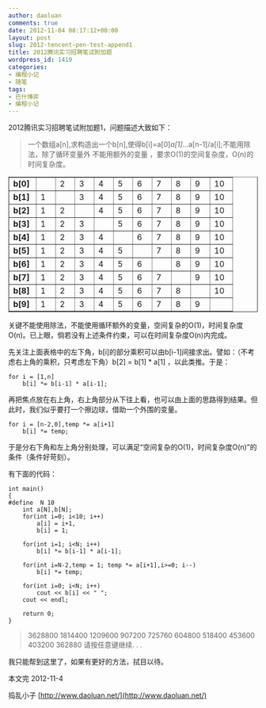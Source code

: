 ```yaml
---
author: daoluan
comments: true
date: 2012-11-04 08:17:12+00:00
layout: post
slug: 2012-tencent-pen-test-append1
title: 2012腾讯实习招聘笔试附加题
wordpress_id: 1419
categories:
- 编程小记
- 随笔
tags:
- 巴什博弈
- 编程小记
---
```


2012腾讯实习招聘笔试附加题1，问题描述大致如下：


> 一个数组a[n],求构造出一个b[n],使得b[i]=a[0]*a[1]*...a[n-1]/a[i];不能用除法，除了循环变量外 不能用额外的变量 ，要求O(1)的空间复杂度，O(n)的时间复杂度。





<table border="1" cellspacing="0" cellpadding="0">
<tbody>
<tr>
<td valign="top" width="38"><strong>b[0]</strong></td>
<td valign="top" width="22"></td>
<td valign="top" width="22">2</td>
<td valign="top" width="22">3</td>
<td valign="top" width="22">4</td>
<td valign="top" width="22">5</td>
<td valign="top" width="22">6</td>
<td valign="top" width="22">7</td>
<td valign="top" width="22">8</td>
<td valign="top" width="22">9</td>
<td valign="top" width="29">10</td>
</tr>
<tr>
<td valign="top" width="38"><strong>b[1]</strong></td>
<td valign="top" width="22">1</td>
<td valign="top" width="22"></td>
<td valign="top" width="22">3</td>
<td valign="top" width="22">4</td>
<td valign="top" width="22">5</td>
<td valign="top" width="22">6</td>
<td valign="top" width="22">7</td>
<td valign="top" width="22">8</td>
<td valign="top" width="22">9</td>
<td valign="top" width="29">10</td>
</tr>
<tr>
<td valign="top" width="38"><strong>b[2]</strong></td>
<td valign="top" width="22">1</td>
<td valign="top" width="22">2</td>
<td valign="top" width="22"></td>
<td valign="top" width="22">4</td>
<td valign="top" width="22">5</td>
<td valign="top" width="22">6</td>
<td valign="top" width="22">7</td>
<td valign="top" width="22">8</td>
<td valign="top" width="22">9</td>
<td valign="top" width="29">10</td>
</tr>
<tr>
<td valign="top" width="38"><strong>b[3]</strong></td>
<td valign="top" width="22">1</td>
<td valign="top" width="22">2</td>
<td valign="top" width="22">3</td>
<td valign="top" width="22"></td>
<td valign="top" width="22">5</td>
<td valign="top" width="22">6</td>
<td valign="top" width="22">7</td>
<td valign="top" width="22">8</td>
<td valign="top" width="22">9</td>
<td valign="top" width="29">10</td>
</tr>
<tr>
<td valign="top" width="38"><strong>b[4]</strong></td>
<td valign="top" width="22">1</td>
<td valign="top" width="22">2</td>
<td valign="top" width="22">3</td>
<td valign="top" width="22">4</td>
<td valign="top" width="22"></td>
<td valign="top" width="22">6</td>
<td valign="top" width="22">7</td>
<td valign="top" width="22">8</td>
<td valign="top" width="22">9</td>
<td valign="top" width="29">10</td>
</tr>
<tr>
<td valign="top" width="38"><strong>b[5]</strong></td>
<td valign="top" width="22">1</td>
<td valign="top" width="22">2</td>
<td valign="top" width="22">3</td>
<td valign="top" width="22">4</td>
<td valign="top" width="22">5</td>
<td valign="top" width="22"></td>
<td valign="top" width="22">7</td>
<td valign="top" width="22">8</td>
<td valign="top" width="22">9</td>
<td valign="top" width="29">10</td>
</tr>
<tr>
<td valign="top" width="38"><strong>b[6]</strong></td>
<td valign="top" width="22">1</td>
<td valign="top" width="22">2</td>
<td valign="top" width="22">3</td>
<td valign="top" width="22">4</td>
<td valign="top" width="22">5</td>
<td valign="top" width="22">6</td>
<td valign="top" width="22"></td>
<td valign="top" width="22">8</td>
<td valign="top" width="22">9</td>
<td valign="top" width="29">10</td>
</tr>
<tr>
<td valign="top" width="38"><strong>b[7]</strong></td>
<td valign="top" width="22">1</td>
<td valign="top" width="22">2</td>
<td valign="top" width="22">3</td>
<td valign="top" width="22">4</td>
<td valign="top" width="22">5</td>
<td valign="top" width="22">6</td>
<td valign="top" width="22">7</td>
<td valign="top" width="22"></td>
<td valign="top" width="22">9</td>
<td valign="top" width="29">10</td>
</tr>
<tr>
<td valign="top" width="38"><strong>b[8]</strong></td>
<td valign="top" width="22">1</td>
<td valign="top" width="22">2</td>
<td valign="top" width="22">3</td>
<td valign="top" width="22">4</td>
<td valign="top" width="22">5</td>
<td valign="top" width="22">6</td>
<td valign="top" width="22">7</td>
<td valign="top" width="22">8</td>
<td valign="top" width="22"></td>
<td valign="top" width="29">10</td>
</tr>
<tr>
<td valign="top" width="38"><strong>b[9]</strong></td>
<td valign="top" width="22">1</td>
<td valign="top" width="22">2</td>
<td valign="top" width="22">3</td>
<td valign="top" width="22">4</td>
<td valign="top" width="22">5</td>
<td valign="top" width="22">6</td>
<td valign="top" width="22">7</td>
<td valign="top" width="22">8</td>
<td valign="top" width="22">9</td>
<td valign="top" width="29"></td>
</tr>
</tbody>
</table>

关键不能使用除法，不能使用循环额外的变量，空间复杂的O(1)，时间复杂度O(n)。已上眼，倘若没有上述条件约束，可以在时间复杂度O(n)内完成。

先关注上面表格中的左下角，b[i]的部分乘积可以由b[i-1]间接求出。譬如：（不考虑右上角的乘积，只考虑左下角）b[2] = b[1] * a[1] ，以此类推。于是：

    
    for i = [1,n]
    	b[i] *= b[i-1] * a[i-1];


再把焦点放在右上角，右上角部分从下往上看，也可以由上面的思路得到结果。但此时，我们似乎要打一个擦边球，借助一个外围的变量。

    
    for i = [n-2,0],temp *= a[i+1]
    	b[i] *= temp;


于是分右下角和左上角分别处理，可以满足“空间复杂的O(1)，时间复杂度O(n)”的条件（条件好苛刻）。

有下面的代码：

    
    int main()
    {	
    #define  N 10
    	int a[N],b[N];
    	for(int i=0; i<10; i++)
    		a[i] = i+1,
    		b[i] = 1;
    
    	for(int i=1; i<N; i++)
    		b[i] *= b[i-1] * a[i-1];
    
    	for(int i=N-2,temp = 1; temp *= a[i+1],i>=0; i--)
    		b[i] *= temp;
    
    	for(int i=0; i<N; i++)
    		cout << b[i] << " ";
    	cout << endl;
    
    	return 0;
    }




> 3628800 1814400 1209600 907200 725760 604800 518400 453600 403200 362880
请按任意键继续. . .


我只能帮到这里了，如果有更好的方法，拭目以待。

本文完 2012-11-4

捣乱小子 [http://www.daoluan.net/](http://www.daoluan.net/)

